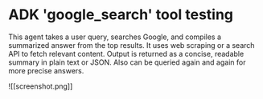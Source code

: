 # ADK 'google_search' tool testing 
This agent takes a user query, searches Google, and compiles a summarized answer from the top results.
It uses web scraping or a search API to fetch relevant content.
Output is returned as a concise, readable summary in plain text or JSON.
Also can be queried again and again for more precise answers.


![[screenshot.png]]